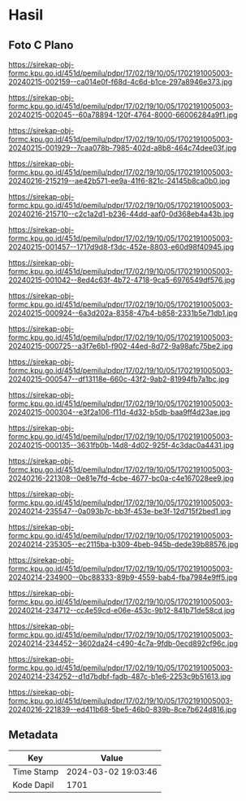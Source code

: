 # Hasil

## Foto C Plano

https://sirekap-obj-formc.kpu.go.id/451d/pemilu/pdpr/17/02/19/10/05/1702191005003-20240215-002159--ca014e0f-f68d-4c6d-b1ce-297a8946e373.jpg

https://sirekap-obj-formc.kpu.go.id/451d/pemilu/pdpr/17/02/19/10/05/1702191005003-20240215-002045--60a78894-120f-4764-8000-66006284a9f1.jpg

https://sirekap-obj-formc.kpu.go.id/451d/pemilu/pdpr/17/02/19/10/05/1702191005003-20240215-001929--7caa078b-7985-402d-a8b8-464c74dee03f.jpg

https://sirekap-obj-formc.kpu.go.id/451d/pemilu/pdpr/17/02/19/10/05/1702191005003-20240216-215219--ae42b571-ee9a-41f6-821c-24145b8ca0b0.jpg

https://sirekap-obj-formc.kpu.go.id/451d/pemilu/pdpr/17/02/19/10/05/1702191005003-20240216-215710--c2c1a2d1-b236-44dd-aaf0-0d368eb4a43b.jpg

https://sirekap-obj-formc.kpu.go.id/451d/pemilu/pdpr/17/02/19/10/05/1702191005003-20240215-001457--1717d9d8-f3dc-452e-8803-e60d98f40945.jpg

https://sirekap-obj-formc.kpu.go.id/451d/pemilu/pdpr/17/02/19/10/05/1702191005003-20240215-001042--8ed4c63f-4b72-4718-9ca5-6976549df576.jpg

https://sirekap-obj-formc.kpu.go.id/451d/pemilu/pdpr/17/02/19/10/05/1702191005003-20240215-000924--6a3d202a-8358-47b4-b858-2331b5e71db1.jpg

https://sirekap-obj-formc.kpu.go.id/451d/pemilu/pdpr/17/02/19/10/05/1702191005003-20240215-000725--a3f7e6b1-f902-44ed-8d72-9a98afc75be2.jpg

https://sirekap-obj-formc.kpu.go.id/451d/pemilu/pdpr/17/02/19/10/05/1702191005003-20240215-000547--df13118e-660c-43f2-9ab2-81994fb7a1bc.jpg

https://sirekap-obj-formc.kpu.go.id/451d/pemilu/pdpr/17/02/19/10/05/1702191005003-20240215-000304--e3f2a106-f11d-4d32-b5db-baa9ff4d23ae.jpg

https://sirekap-obj-formc.kpu.go.id/451d/pemilu/pdpr/17/02/19/10/05/1702191005003-20240215-000135--3631fb0b-14d8-4d02-925f-4c3dac0a4431.jpg

https://sirekap-obj-formc.kpu.go.id/451d/pemilu/pdpr/17/02/19/10/05/1702191005003-20240216-221308--0e81e7fd-4cbe-4677-bc0a-c4e167028ee9.jpg

https://sirekap-obj-formc.kpu.go.id/451d/pemilu/pdpr/17/02/19/10/05/1702191005003-20240214-235547--0a093b7c-bb3f-453e-be3f-12d715f2bed1.jpg

https://sirekap-obj-formc.kpu.go.id/451d/pemilu/pdpr/17/02/19/10/05/1702191005003-20240214-235305--ec2115ba-b309-4beb-945b-dede39b88576.jpg

https://sirekap-obj-formc.kpu.go.id/451d/pemilu/pdpr/17/02/19/10/05/1702191005003-20240214-234900--0bc88333-89b9-4559-bab4-fba7984e9ff5.jpg

https://sirekap-obj-formc.kpu.go.id/451d/pemilu/pdpr/17/02/19/10/05/1702191005003-20240214-234712--cc4e59cd-e06e-453c-9b12-841b71de58cd.jpg

https://sirekap-obj-formc.kpu.go.id/451d/pemilu/pdpr/17/02/19/10/05/1702191005003-20240214-234452--3602da24-c490-4c7a-9fdb-0ecd892cf96c.jpg

https://sirekap-obj-formc.kpu.go.id/451d/pemilu/pdpr/17/02/19/10/05/1702191005003-20240214-234252--d1d7bdbf-fadb-487c-b1e6-2253c9b51613.jpg

https://sirekap-obj-formc.kpu.go.id/451d/pemilu/pdpr/17/02/19/10/05/1702191005003-20240216-221839--ed411b68-5be5-46b0-839b-8ce7b624d816.jpg


## Metadata

| Key        | Value               |
| ---------- | ------------------- |
| Time Stamp | 2024-03-02 19:03:46 |
| Kode Dapil | 1701                |




